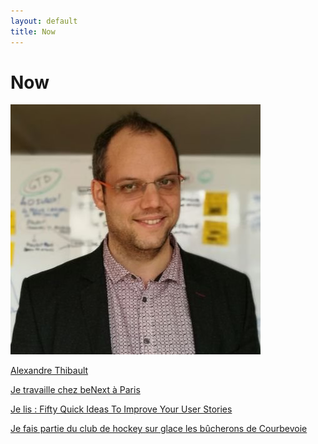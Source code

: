```yaml
---
layout: default
title: Now
---
```

<h1>
Now
</h1>
<a href="/about">
	<img src="/images/alexthib-agile-coach-small.jpg" class="img-floating-left" />
</a>

<a href="https://www.linkedin.com/in/alexthib?locale=fr_FR&trk=profile_view_lang_sel_click" 
 target="linkedin">Alexandre Thibault</a>

<a href="http://www.benextcompany.com" target="nowwork">Je travaille chez beNext à Paris</a>

<a href="https://www.amazon.fr/Fifty-Quick-Ideas-Improve-Stories/dp/0993088104" target="nowbook">Je lis : Fifty Quick Ideas To Improve Your User Stories</a>

<a href="https://les-bucherons-de-courbeach.sporteasy.net/" target="nowsport1">Je fais partie du club de hockey sur glace les bûcherons de Courbevoie</a>
